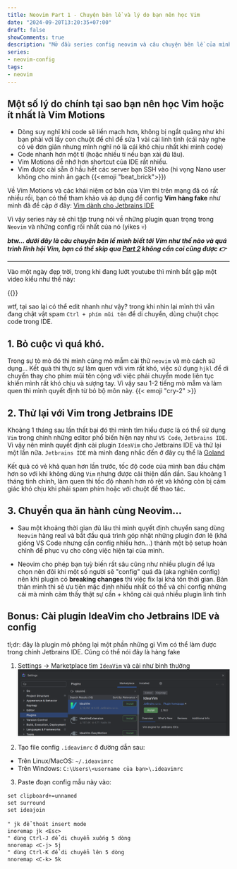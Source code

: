 ```yaml
---
title: Neovim Part 1 - Chuyện bên lề và lý do bạn nên học Vim
date: "2024-09-20T13:20:35+07:00"
draft: false
showComments: true
description: "Mở đầu series config neovim và câu chuyện bên lề của mình."
series:
- neovim-config
tags:
- neovim
---
```


## Một số lý do chính tại sao bạn nên học Vim hoặc ít nhất là Vim Motions

- Dòng suy nghĩ khi code sẽ liền mạch hơn, không bị ngắt quãng như khi bạn phải
  với lấy con chuột để chỉ để sửa 1 vài cái linh tinh (cái này nghe có vẻ đơn
  giản nhưng mình nghĩ nó là cái khó chịu nhất khi mình code)
- Code nhanh hơn một tí (hoặc nhiều tí nếu bạn xài đủ lâu).
- Vim Motions dễ nhớ hơn shortcut của IDE rất nhiều.
- Vim được cài sẵn ở hầu hết các server bạn SSH vào (hi vọng Nano user không 
cho mình ăn gạch {{<emoji "beat_brick">}})

Về Vim Motions và các khái niệm cơ bản của Vim thì trên mạng đã có rất nhiều
rồi, bạn có thể tham khảo và áp dụng để config **Vim hàng fake** như mình đã đề
cập ở đây:
[Vim dành cho Jetbrains IDE](#bonus-cài-plugin-ideavim-cho-jetbrains-ide-và-config)

Vì vậy series này sẽ chỉ tập trung nói về những plugin quan trọng trong 
`Neovim` và những config rối nhất của nó (yikes 💀)

***btw... dưới đây là câu chuyện bên lề mình biết tới Vim như thế nào và quá trình
lĩnh hội Vim, bạn có thể skip qua [Part 2](#TODO) không cần coi cũng được 👉***

---

Vào một ngày đẹp trời, trong khi đang lướt youtube thì mình bắt gặp một video
kiểu như thế này:  

{{<youtube y6VJBeZEDZU>}}

wtf, tại sao lại có thể edit nhanh như vậy? trong khi nhìn lại mình thì vẫn
đang chật vật spam `Ctrl + phím mũi tên` để di chuyển, dùng chuột chọc code
trong IDE.

## 1. Bỏ cuộc vì quá khó.

Trong sự tò mò đó thì mình cũng mò mẫm cài thử `neovim` và mò cách sử dụng...
Kết quả thì thực sự làm quen với vim rất khó, việc sử dụng `hjkl` để di chuyển
thay cho phím mũi tên cộng với việc phải chuyển mode liên tục khiến mình rất
khó chịu và sượng tay. Vì vậy sau 1-2 tiếng mò mẫm và làm quen thì mình quyết
định từ bỏ bộ môn này. {{< emoji "cry-2" >}}

## 2. Thử lại với Vim trong Jetbrains IDE

Khoảng 1 tháng sau lần thất bại đó thì mình tìm hiểu được là có thể sử dụng
`Vim` trong chính những editor phổ biến hiện nay như `VS Code`, `Jetbrains
IDE`. Vì vậy nên mình quyết định cài plugin `IdeaVim` cho Jetbrains IDE và thử
lại một lần nữa. `Jetbrains IDE` mà mình đang nhắc đến ở đây cụ thể là
[Goland](https://www.jetbrains.com/go/)

Kết quả có vẻ khả quan hơn lần trước, tốc độ code của mình ban đầu chậm hơn so
với khi không dùng `Vim` nhưng được cải thiện dần dần. Sau khoảng 1 tháng tinh
chỉnh, làm quen thì tốc độ nhanh hơn rõ rệt và không còn bị cảm giác khó chịu
khi phải spam phím hoặc với chuột để thao tác. 

## 3. Chuyển qua ăn hành cùng Neovim...

* Sau một khoảng thời gian đủ lâu thì mình quyết định chuyển sang dùng `Neovim`
  hàng real và bắt đầu quá trình góp nhặt những plugin đơn lẻ (khá giống VS
  Code nhưng cần config nhiều hơn...) thành một bộ setup hoàn chỉnh để phục vụ
  cho công việc hiện tại của mình.

* Neovim cho phép bạn tuỳ biến rất sâu cũng như nhiều plugin để lựa chọn nên
  đôi khi một số người sẽ "config" quá đà (aka nghiện config) nên khi
  plugin có **breaking changes** thì việc fix lại khá tốn thời gian. Bản thân
  mình thì sẽ ưu tiên mặc định nhiều nhất có thể và chỉ config những cái mà
  mình cảm thấy thật sự cần + không cài quá nhiều plugin linh tinh

## Bonus: Cài plugin IdeaVim cho Jetbrains IDE và config

tl;dr: đây là plugin mô phỏng lại một phần những gì Vim có thể làm được 
trong chính Jetbrains IDE. Cũng có thể nói đây là hàng fake

1. Settings -> Marketplace tìm `IdeaVim` và cài như bình thường 
![IdeaVim](ideavim-install.png)

2. Tạo file config `.ideavimrc` ở đường dẫn sau:
- Trên Linux/MacOS: `~/.ideavimrc`
- Trên Windows: `C:\Users\<username của bạn>\.ideavimrc`

3. Paste đoạn config mẫu này vào: 
```vim
set clipboard+=unnamed
set surround
set ideajoin

" jk để thoát insert mode
inoremap jk <Esc>
" dùng Ctrl-J để di chuyển xuống 5 dòng
nnoremap <C-j> 5j 
" dùng Ctrl-K để di chuyển lên 5 dòng
nnoremap <C-k> 5k
```


